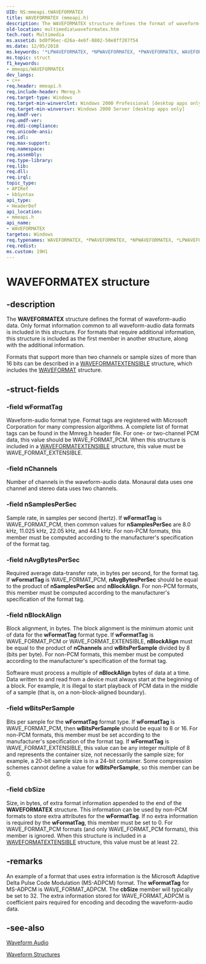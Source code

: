 ```yaml
---
UID: NS:mmeapi.tWAVEFORMATEX
title: WAVEFORMATEX (mmeapi.h)
description: The WAVEFORMATEX structure defines the format of waveform-audio data.
old-location: multimedia\waveformatex.htm
tech.root: Multimedia
ms.assetid: bd0f96ec-d26a-4e6f-8802-50e8ff207f54
ms.date: 12/05/2018
ms.keywords: '*LPWAVEFORMATEX, *NPWAVEFORMATEX, *PWAVEFORMATEX, WAVEFORMATEX, WAVEFORMATEX structure [Windows Multimedia], _win32_WAVEFORMATEX_str, mmeapi/WAVEFORMATEX, multimedia.waveformatex, tWAVEFORMATEX, tWAVEFORMATEX structure [Windows Multimedia]'
ms.topic: struct
f1_keywords:
- mmeapi/WAVEFORMATEX
dev_langs:
- c++
req.header: mmeapi.h
req.include-header: Mmreg.h
req.target-type: Windows
req.target-min-winverclnt: Windows 2000 Professional [desktop apps only]
req.target-min-winversvr: Windows 2000 Server [desktop apps only]
req.kmdf-ver: 
req.umdf-ver: 
req.ddi-compliance: 
req.unicode-ansi: 
req.idl: 
req.max-support: 
req.namespace: 
req.assembly: 
req.type-library: 
req.lib: 
req.dll: 
req.irql: 
topic_type:
- APIRef
- kbSyntax
api_type:
- HeaderDef
api_location:
- mmeapi.h
api_name:
- WAVEFORMATEX
targetos: Windows
req.typenames: WAVEFORMATEX, *PWAVEFORMATEX, *NPWAVEFORMATEX, *LPWAVEFORMATEX
req.redist: 
ms.custom: 19H1
---
```


# WAVEFORMATEX structure


## -description



The <b>WAVEFORMATEX</b> structure defines the format of waveform-audio data. Only format information common to all waveform-audio data formats is included in this structure. For formats that require additional information, this structure is included as the first member in another structure, along with the additional information.

Formats that support more than two channels or sample sizes of more than 16 bits can be described in a <a href="https://docs.microsoft.com/windows/desktop/api/mmreg/ns-mmreg-waveformatextensible">WAVEFORMATEXTENSIBLE</a> structure, which includes the <a href="https://docs.microsoft.com/windows/desktop/api/mmeapi/ns-mmeapi-twaveformatex">WAVEFORMAT</a> structure.




## -struct-fields




### -field wFormatTag

Waveform-audio format type. Format tags are registered with Microsoft Corporation for many compression algorithms. A complete list of format tags can be found in the Mmreg.h header file. For one- or two-channel PCM data, this value should be WAVE_FORMAT_PCM. When this structure is included in a <a href="https://docs.microsoft.com/windows/desktop/api/mmreg/ns-mmreg-waveformatextensible">WAVEFORMATEXTENSIBLE</a> structure, this value must be WAVE_FORMAT_EXTENSIBLE.


### -field nChannels

Number of channels in the waveform-audio data. Monaural data uses one channel and stereo data uses two channels.


### -field nSamplesPerSec

Sample rate, in samples per second (hertz). If <b>wFormatTag</b> is WAVE_FORMAT_PCM, then common values for <b>nSamplesPerSec</b> are 8.0 kHz, 11.025 kHz, 22.05 kHz, and 44.1 kHz. For non-PCM formats, this member must be computed according to the manufacturer's specification of the format tag.


### -field nAvgBytesPerSec

Required average data-transfer rate, in bytes per second, for the format tag. If <b>wFormatTag</b> is WAVE_FORMAT_PCM, <b>nAvgBytesPerSec</b> should be equal to the product of <b>nSamplesPerSec</b> and <b>nBlockAlign</b>. For non-PCM formats, this member must be computed according to the manufacturer's specification of the format tag.


### -field nBlockAlign

Block alignment, in bytes. The block alignment is the minimum atomic unit of data for the <b>wFormatTag</b> format type. If <b>wFormatTag</b> is WAVE_FORMAT_PCM or WAVE_FORMAT_EXTENSIBLE, <b>nBlockAlign</b> must be equal to the product of <b>nChannels</b> and <b>wBitsPerSample</b> divided by 8 (bits per byte). For non-PCM formats, this member must be computed according to the manufacturer's specification of the format tag.

Software must process a multiple of <b>nBlockAlign</b> bytes of data at a time. Data written to and read from a device must always start at the beginning of a block. For example, it is illegal to start playback of PCM data in the middle of a sample (that is, on a non-block-aligned boundary). 


### -field wBitsPerSample

Bits per sample for the <b>wFormatTag</b> format type. If <b>wFormatTag</b> is WAVE_FORMAT_PCM, then <b>wBitsPerSample</b> should be equal to 8 or 16. For non-PCM formats, this member must be set according to the manufacturer's specification of the format tag. If <b>wFormatTag</b> is WAVE_FORMAT_EXTENSIBLE, this value can be any integer multiple of 8 and represents the container size, not necessarily the sample size; for example, a 20-bit sample size is in a 24-bit container. Some compression schemes cannot define a value for <b>wBitsPerSample</b>, so this member can be 0.


### -field cbSize

Size, in bytes, of extra format information appended to the end of the <b>WAVEFORMATEX</b> structure. This information can be used by non-PCM formats to store extra attributes for the <b>wFormatTag</b>. If no extra information is required by the <b>wFormatTag</b>, this member must be set to 0. For WAVE_FORMAT_PCM formats (and only WAVE_FORMAT_PCM formats), this member is ignored. When this structure is included in a <a href="https://docs.microsoft.com/windows/desktop/api/mmreg/ns-mmreg-waveformatextensible">WAVEFORMATEXTENSIBLE</a> structure, this value must be at least 22.


## -remarks



An example of a format that uses extra information is the Microsoft Adaptive Delta Pulse Code Modulation (MS-ADPCM) format. The <b>wFormatTag</b> for MS-ADPCM is WAVE_FORMAT_ADPCM. The <b>cbSize</b> member will typically be set to 32. The extra information stored for WAVE_FORMAT_ADPCM is coefficient pairs required for encoding and decoding the waveform-audio data.




## -see-also




<a href="https://docs.microsoft.com/windows/desktop/Multimedia/waveform-audio">Waveform Audio</a>



<a href="https://docs.microsoft.com/windows/desktop/Multimedia/waveform-structures">Waveform Structures</a>
 

 

